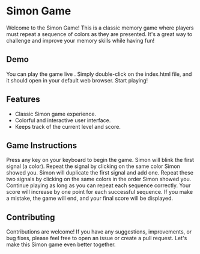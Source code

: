 # Simon Game

Welcome to the Simon Game! This is a classic memory game where players must repeat a sequence of colors  as they are presented. It's a great way to challenge and improve your memory skills while having fun!

## Demo
You can play the game live .
Simply double-click on the index.html file, and it should open in your default web browser.
Start playing!

## Features
- Classic Simon game experience.
- Colorful and interactive user interface.
- Keeps track of the current level and score.

## Game Instructions
Press any key on your keyboard  to begin the game.
Simon will blink the first signal (a color).
Repeat the signal by clicking on the same color Simon showed you.
Simon will duplicate the first signal and add one.
Repeat these two signals by clicking on the same colors in the order Simon showed you.
Continue playing as long as you can repeat each sequence correctly.
Your score will increase by one point for each successful sequence.
If you make a mistake, the game will end, and your final score will be displayed.

## Contributing
Contributions are welcome! If you have any suggestions, improvements, or bug fixes, please feel free to open an issue or create a pull request. Let's make this Simon game even better together.


